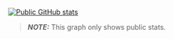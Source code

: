[![Public GitHub stats](https://github-readme-stats.vercel.app/api?username=jsmith-cb&show_icons=true&theme=nord&count_private=true&hide=stars)](https://github.com/anuraghazra/github-readme-stats)
> **_NOTE:_**  This graph only shows public stats.

